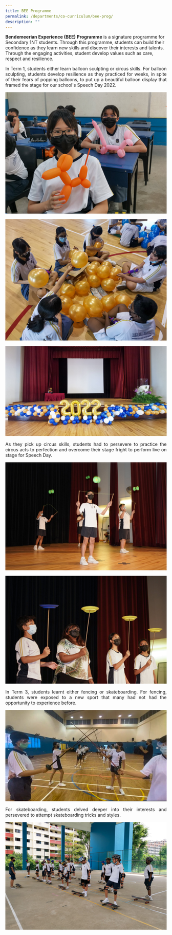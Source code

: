 ```yaml
---
title: BEE Programme
permalink: /departments/co-curriculum/bee-prog/
description: ""
---
```

**Bendemeerian Experience (BEE) Programme** is a signature programme for Secondary 1NT students. Through this programme, students can build their confidence as they learn new skills and discover their interests and talents. Through the engaging activities, student develop values such as care, respect and resilience.

<p style="text-align:justify">In Term 1, students either learn balloon sculpting or circus skills. For balloon sculpting, students develop resilience as they practiced for weeks, in spite of their fears of popping balloons, to put up a beautiful balloon display that framed the stage for our school's Speech Day 2022.</p>

![](/images/Departments/bee-prog-01.jpg)

![](/images/Departments/bee-prog-02.jpg)

![](/images/Departments/bee-prog-03.jpg)

<p style="text-align:justify"> As they pick up circus skills, students had to persevere to practice the circus acts to perfection and overcome their stage fright to perform live on stage for Speech Day.</p>

![](/images/Departments/bee-prog-04.jpg)

![](/images/Departments/bee-prog-05.jpg)

<p style="text-align:justify">In Term 3, students learnt either fencing or skateboarding. For fencing, students were exposed to a new sport that many had not had the opportunity to experience before. </p>


![](/images/Departments/bee-prog-06.jpg)



<p style="text-align:justify">For skateboarding, students delved deeper into their interests and persevered to attempt skateboarding tricks and styles. </p>

![](/images/Departments/bee-prog-07.jpg)